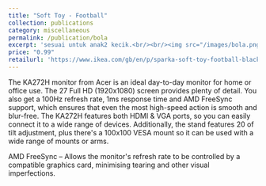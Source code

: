 ```yaml
---
title: "Soft Toy - Football"
collection: publications
category: miscellaneous
permalink: /publication/bola
excerpt: 'sesuai untuk anak2 kecik.<br/><br/><img src="/images/bola.png">'
price: "0.99"
retailurl: 'https://www.ikea.com/gb/en/p/sparka-soft-toy-football-black-white-20506763/'
---
```

The KA272H monitor from Acer is an ideal day-to-day monitor for home or office use. The 27 Full HD (1920x1080) screen provides plenty of detail. You also get a 100Hz refresh rate, 1ms response time and AMD FreeSync support, which ensures that even the most high-speed action is smooth and blur-free. The KA272H features both HDMI & VGA ports, so you can easily connect it to a wide range of devices. Additionally, the stand features 20 of tilt adjustment, plus there's a 100x100 VESA mount so it can be used with a wide range of mounts or arms.

AMD FreeSync – Allows the monitor's refresh rate to be controlled by a compatible graphics card, minimising tearing and other visual imperfections.

